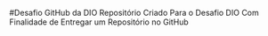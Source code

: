 #Desafio GitHub da DIO
Repositório Criado Para o Desafio DIO Com Finalidade de Entregar um Repositório no GitHub
